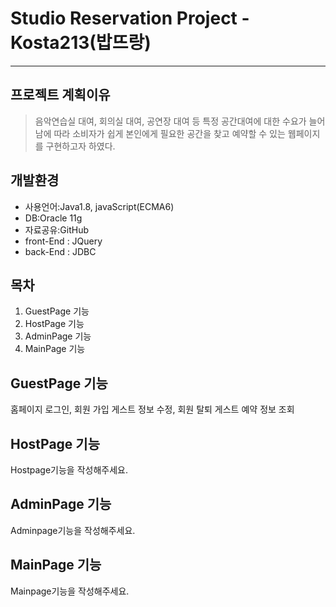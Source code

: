 #  Studio Reservation Project - Kosta213(밥뜨랑)
---------
## 프로젝트 계획이유
> 음악연습실 대여, 회의실 대여, 공연장 대여 등 특정 공간대여에 대한 수요가 늘어남에 따라 소비자가 쉽게 본인에게 필요한 공간을 찾고 예약할 수 있는 웹페이지를 구현하고자 하였다.
## 개발환경
* 사용언어:Java1.8, javaScript(ECMA6)
* DB:Oracle 11g
* 자료공유:GitHub
* front-End : JQuery
* back-End : JDBC
## 목차
1. GuestPage 기능
2. HostPage 기능
3. AdminPage 기능
4. MainPage 기능
## GuestPage 기능
홈페이지 로그인, 회원 가입
게스트 정보 수정, 회원 탈퇴
게스트 예약 정보 조회
## HostPage 기능
Hostpage기능을 작성해주세요.
## AdminPage 기능
Adminpage기능을 작성해주세요.
## MainPage 기능
Mainpage기능을 작성해주세요.
